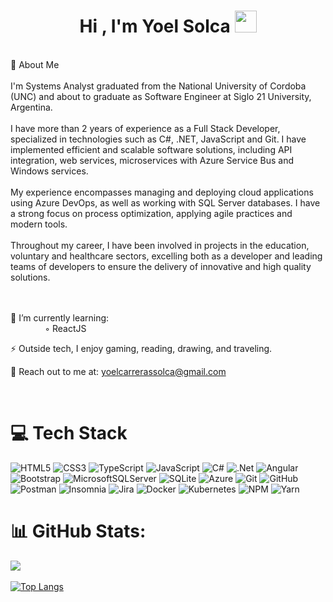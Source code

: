 <h1 align="center"><b>Hi , I'm Yoel Solca </b><img src="https://media.giphy.com/media/hvRJCLFzcasrR4ia7z/giphy.gif" width="35"></h1>
<br>
🌟 About Me
<br><br>I'm Systems Analyst graduated from the National University of Cordoba (UNC) and about to graduate as Software Engineer at Siglo 21 University, Argentina.<br><br>I have more than 2 years of experience as a Full Stack Developer, specialized in technologies such as C#, .NET, JavaScript and Git. I have implemented efficient and scalable software solutions, including API integration, web services, microservices with Azure Service Bus and Windows services.<br><br>My experience encompasses managing and deploying cloud applications using Azure DevOps, as well as working with SQL Server databases. I have a strong focus on process optimization, applying agile practices and modern tools.<br><br>Throughout my career, I have been involved in projects in the education, voluntary and healthcare sectors, excelling both as a developer and leading teams of developers to ensure the delivery of innovative and high quality solutions.<br><br> 
<br/>

🌱 I’m currently learning: </br>
&nbsp;&nbsp;&nbsp;&nbsp;&nbsp;&nbsp;&nbsp;&nbsp;&nbsp;&nbsp;&nbsp;&nbsp;&nbsp;&nbsp;◦ ReactJS
      
⚡ Outside tech, I enjoy gaming, reading, drawing, and traveling.

💬 Reach out to me at: <a href="yoelcarrerassolca@gmail.com">yoelcarrerassolca@gmail.com</a>

<br/>

# 💻 Tech Stack
![HTML5](https://img.shields.io/badge/html5-%23E34F26.svg?style=for-the-badge&logo=html5&logoColor=white) 
![CSS3](https://img.shields.io/badge/css3-%231572B6.svg?style=for-the-badge&logo=css3&logoColor=white) 
![TypeScript](https://img.shields.io/badge/typescript-%23007ACC.svg?style=for-the-badge&logo=typescript&logoColor=white) 
![JavaScript](https://img.shields.io/badge/javascript-%23323330.svg?style=for-the-badge&logo=javascript&logoColor=%23F7DF1E)
![C#](https://img.shields.io/badge/c%23-%23239120.svg?style=for-the-badge&logo=csharp&logoColor=white) 
![.Net](https://img.shields.io/badge/.NET-5C2D91?style=for-the-badge&logo=.net&logoColor=white) 
![Angular](https://img.shields.io/badge/angular-%23DD0031.svg?style=for-the-badge&logo=angular&logoColor=white) 
![Bootstrap](https://img.shields.io/badge/bootstrap-%238511FA.svg?style=for-the-badge&logo=bootstrap&logoColor=white) 
![MicrosoftSQLServer](https://img.shields.io/badge/Microsoft%20SQL%20Server-CC2927?style=for-the-badge&logo=microsoft%20sql%20server&logoColor=white) 
![SQLite](https://img.shields.io/badge/sqlite-%2307405e.svg?style=for-the-badge&logo=sqlite&logoColor=white) 
![Azure](https://img.shields.io/badge/azure-%230072C6.svg?style=for-the-badge&logo=microsoftazure&logoColor=white) 
![Git](https://img.shields.io/badge/git-%23F05033.svg?style=for-the-badge&logo=git&logoColor=white)
![GitHub](https://img.shields.io/badge/github-%23121011.svg?style=for-the-badge&logo=github&logoColor=white)
![Postman](https://img.shields.io/badge/Postman-FF6C37?style=for-the-badge&logo=postman&logoColor=white) 
![Insomnia](https://img.shields.io/badge/Insomnia-black?style=for-the-badge&logo=insomnia&logoColor=5849BE)
![Jira](https://img.shields.io/badge/jira-%230A0FFF.svg?style=for-the-badge&logo=jira&logoColor=white)
![Docker](https://img.shields.io/badge/docker-%230db7ed.svg?style=for-the-badge&logo=docker&logoColor=white)
![Kubernetes](https://img.shields.io/badge/kubernetes-%23326ce5.svg?style=for-the-badge&logo=kubernetes&logoColor=white) 
![NPM](https://img.shields.io/badge/NPM-%23CB3837.svg?style=for-the-badge&logo=npm&logoColor=white)
![Yarn](https://img.shields.io/badge/yarn-%232C8EBB.svg?style=for-the-badge&logo=yarn&logoColor=white)
<br/>

# 📊 GitHub Stats:
![](https://github-readme-stats.vercel.app/api?username=Yoelsolca&theme=dark&hide_border=false&include_all_commits=true&count_private=true)</br></br>
[![Top Langs](https://github-readme-stats.vercel.app/api/top-langs/?username=anuraghazra&layout=donut&theme=dark)](https://github.com/anuraghazra/github-readme-stats)
